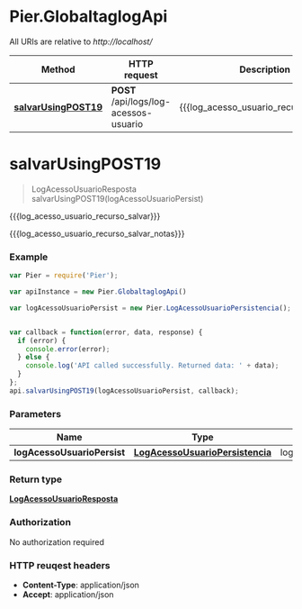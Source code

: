 # Pier.GlobaltaglogApi

All URIs are relative to *http://localhost/*

Method | HTTP request | Description
------------- | ------------- | -------------
[**salvarUsingPOST19**](GlobaltaglogApi.md#salvarUsingPOST19) | **POST** /api/logs/log-acessos-usuario | {{{log_acesso_usuario_recurso_salvar}}}


<a name="salvarUsingPOST19"></a>
# **salvarUsingPOST19**
> LogAcessoUsuarioResposta salvarUsingPOST19(logAcessoUsuarioPersist)

{{{log_acesso_usuario_recurso_salvar}}}

{{{log_acesso_usuario_recurso_salvar_notas}}}

### Example
```javascript
var Pier = require('Pier');

var apiInstance = new Pier.GlobaltaglogApi()

var logAcessoUsuarioPersist = new Pier.LogAcessoUsuarioPersistencia(); // {LogAcessoUsuarioPersistencia} logAcessoUsuarioPersist


var callback = function(error, data, response) {
  if (error) {
    console.error(error);
  } else {
    console.log('API called successfully. Returned data: ' + data);
  }
};
api.salvarUsingPOST19(logAcessoUsuarioPersist, callback);
```

### Parameters

Name | Type | Description  | Notes
------------- | ------------- | ------------- | -------------
 **logAcessoUsuarioPersist** | [**LogAcessoUsuarioPersistencia**](LogAcessoUsuarioPersistencia.md)| logAcessoUsuarioPersist | 

### Return type

[**LogAcessoUsuarioResposta**](LogAcessoUsuarioResposta.md)

### Authorization

No authorization required

### HTTP reuqest headers

 - **Content-Type**: application/json
 - **Accept**: application/json

